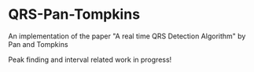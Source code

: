 # QRS-Pan-Tompkins
An implementation of the paper "A real time QRS Detection Algorithm" by Pan and Tompkins

Peak finding and interval related work in progress!
